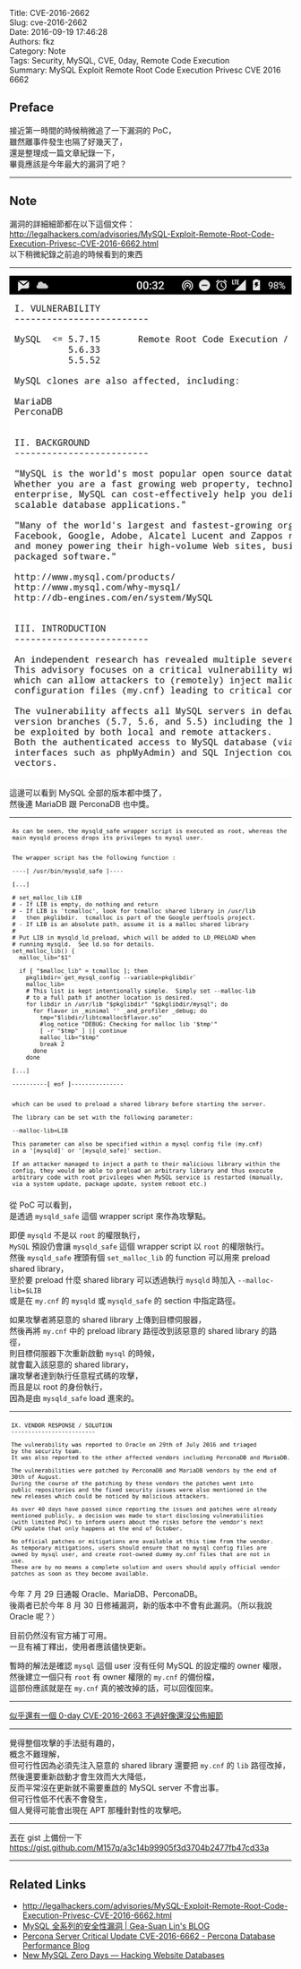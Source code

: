 Title: CVE-2016-2662  
Slug: cve-2016-2662  
Date: 2016-09-19 17:46:28  
Authors: fkz  
Category: Note  
Tags: Security, MySQL, CVE, 0day, Remote Code Execution  
Summary: MySQL Exploit Remote Root Code Execution Privesc CVE 2016 6662  
  
  
## Preface  
  
接近第一時間的時候稍微追了一下漏洞的 PoC，  
雖然離事件發生也隔了好幾天了，  
還是整理成一篇文章紀錄一下，  
畢竟應該是今年最大的漏洞了吧？  
  
---  
  
## Note  
  
漏洞的詳細細節都在以下這個文件：  
<http://legalhackers.com/advisories/MySQL-Exploit-Remote-Root-Code-Execution-Privesc-CVE-2016-6662.html>  
以下稍微紀錄之前追的時候看到的東西  
  
---  
  
![summary for CVE 2016-2662](/files/cve-2016-2662/1.jpg)  
  
這邊可以看到 MySQL 全部的版本都中獎了，  
然後連 MariaDB 跟 PerconaDB 也中獎。  
  
---  
  
![PoC of CVE 2016-2662](/files/cve-2016-2662/2.jpg)  
  
從 PoC 可以看到，  
是透過 `mysqld_safe` 這個 wrapper script 來作為攻擊點。  
  
即便 `mysqld` 不是以 `root` 的權限執行，  
`MySQL` 預設仍會讓 `mysqld_safe` 這個 wrapper script 以 `root` 的權限執行。  
然後 `mysqld_safe` 裡頭有個 `set_malloc_lib` 的 function 可以用來 preload shared library，  
至於要 preload 什麼 shared library 可以透過執行 `mysqld` 時加入 `--malloc-lib=$LIB`  
或是在 `my.cnf` 的 `mysqld` 或 `mysqld_safe` 的 section 中指定路徑。  
  
如果攻擊者將惡意的 shared library 上傳到目標伺服器，  
然後再將 `my.cnf` 中的 preload library 路徑改到該惡意的 shared library 的路徑，  
則目標伺服器下次重新啟動 `mysql` 的時候，  
就會載入該惡意的 shared library，  
讓攻擊者達到執行任意程式碼的攻擊，  
而且是以 root 的身份執行，  
因為是由 `mysqld_safe` load 進來的。  
  
---  
  
![Status of CVE 2016-2662](/files/cve-2016-2662/3.jpg)  
  
今年 7 月 29 日通報 Oracle、MariaDB、PerconaDB。  
後兩者已於今年 8 月 30 日修補漏洞，新的版本中不會有此漏洞。（所以我說 Oracle 呢？）  
  
目前仍然沒有官方補丁可用。  
一旦有補丁釋出，使用者應該儘快更新。  
  
暫時的解法是確認 `mysql` 這個 user 沒有任何 MySQL 的設定檔的 owner 權限，  
然後建立一個只有 `root` 有 owner 權限的 `my.cnf` 的備份檔，  
這部份應該就是在 `my.cnf` 真的被改掉的話，可以回復回來。  
  
---  
  
[似乎還有一個 0-day CVE-2016-2663 不過好像還沒公佈細節](https://thehackernews.com/2016/09/hack-mysql-database.html)  
  
---  
  
覺得整個攻擊的手法挺有趣的，  
概念不難理解，  
但可行性因為必須先注入惡意的 shared library 還要把 `my.cnf` 的 `lib` 路徑改掉，  
然後還要重新啟動才會生效而大大降低，  
反而平常沒在更新就不需要重啟的 MySQL server 不會出事。  
但可行性低不代表不會發生，  
個人覺得可能會出現在 APT 那種針對性的攻擊吧。  
  
---  
  
丟在 gist 上備份一下 <https://gist.github.com/M157q/a3c14b99905f3d3704b2477fb47cd33a>  
  
---  
  
## Related Links  
  
+ <http://legalhackers.com/advisories/MySQL-Exploit-Remote-Root-Code-Execution-Privesc-CVE-2016-6662.html>  
+ [MySQL 全系列的安全性漏洞 | Gea-Suan Lin's BLOG](https://blog.gslin.org/archives/2016/09/13/6832/mysql-%E5%85%A8%E7%B3%BB%E5%88%97%E7%9A%84%E5%AE%89%E5%85%A8%E6%80%A7%E6%BC%8F%E6%B4%9E/)  
+ [Percona Server Critical Update CVE-2016-6662 - Percona Database Performance Blog](https://www.percona.com/blog/2016/09/12/percona-server-critical-update-cve-2016-6662/)  
+ [New MySQL Zero Days — Hacking Website Databases](https://thehackernews.com/2016/09/hack-mysql-database.html)  
